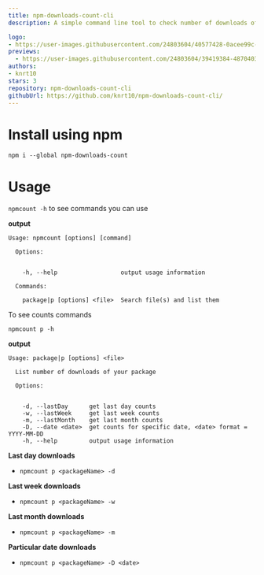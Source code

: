 ```yaml
---
title: npm-downloads-count-cli
description: A simple command line tool to check number of downloads of your npm package.

logo:
- https://user-images.githubusercontent.com/24803604/40577428-0acee99c-6123-11e8-92cc-8e8efcbcfae8.jpg
previews:
  - https://user-images.githubusercontent.com/24803604/39419384-48704030-4c7d-11e8-8071-08c508a0da7a.gif
authors:
- knrt10
stars: 3
repository: npm-downloads-count-cli
githubUrl: https://github.com/knrt10/npm-downloads-count-cli/
---
```



# Install using npm

`npm i --global npm-downloads-count`

# Usage

`npmcount -h` to see commands you can use

**output**

```
Usage: npmcount [options] [command]

  Options:


    -h, --help                  output usage information

  Commands:

    package|p [options] <file>  Search file(s) and list them
```

To see counts commands

`npmcount p -h`

**output**

```
Usage: package|p [options] <file>

  List number of downloads of your package

  Options:


    -d, --lastDay      get last day counts
    -w, --lastWeek     get last week counts
    -m, --lastMonth    get last month counts
    -D, --date <date>  get counts for specific date, <date> format = YYYY-MM-DD
    -h, --help         output usage information
```

**Last day downloads**
- `npmcount p <packageName> -d`

**Last week downloads**
- `npmcount p <packageName> -w`

**Last month downloads**
- `npmcount p <packageName> -m`

**Particular date downloads**
- `npmcount p <packageName> -D <date>`
